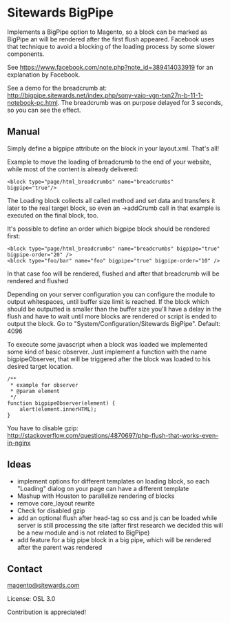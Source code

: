 Sitewards BigPipe
=================

Implements a BigPipe option to Magento, so a block can be marked as BigPipe an will be rendered after the first flush appeared.
Facebook uses that technique to avoid a blocking of the loading process by some slower components.

See https://www.facebook.com/note.php?note_id=389414033919 for an explanation by Facebook.

See a demo for the breadcrumb at: http://bigpipe.sitewards.net/index.php/sony-vaio-vgn-txn27n-b-11-1-notebook-pc.html.
The breadcrumb was on purpose delayed for 3 seconds, so you can see the effect.

Manual
------------------
Simply define a bigpipe attribute on the block in your layout.xml. That's all!

Example to move the loading of breadcrumb to the end of your website, while most of the content is already delivered:

    <block type="page/html_breadcrumbs" name="breadcrumbs" bigpipe="true"/>

The Loading block collects all called method and set data and transfers it later to the real target block, so even an ->addCrumb call in that example is executed on the final block, too.

It's possible to define an order which bigpipe block should be rendered first:

    <block type="page/html_breadcrumbs" name="breadcrumbs" bigpipe="true" bigpipe-order="20" />
    <block type="foo/bar" name="foo" bigpipe="true" bigpipe-order="10" />

In that case foo will be rendered, flushed and after that breadcrumb will be rendered and flushed

Depending on your server configuration you can configure the module to output whitespaces, until buffer size limit is reached. If the block which should be outputted is smaller than the buffer size you'll have a delay in the flush and have to wait until more blocks are rendered or script is ended to output the block. Go to "System/Configuration/Sitewards BigPipe". Default: 4096

To execute some javascript when a block was loaded we implemented some kind of basic observer. Just implement a function with the name bigpipeObserver, that will be triggered after the block was loaded to his desired target location.

    /**
     * example for observer
     * @param element
     */
    function bigpipeObserver(element) {
        alert(element.innerHTML);
    }

You have to disable gzip: http://stackoverflow.com/questions/4870697/php-flush-that-works-even-in-nginx

Ideas
------------------
* implement options for different templates on loading block, so each "Loading" dialog on your page can have a different template
* Mashup with Houston to parallelize rendering of blocks
* remove core_layout rewrite
* Check for disabled gzip
* add an optional flush after head-tag so css and js can be loaded while server is still processing the site (after first research we decided this will be a new module and is not related to BigPipe)
* add feature for a big pipe block in a big pipe, which will be rendered after the parent was rendered

Contact
------------------
magento@sitewards.com

License: OSL 3.0

Contribution is appreciated!
